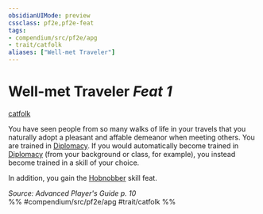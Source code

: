 ```yaml
---
obsidianUIMode: preview
cssclass: pf2e,pf2e-feat
tags:
- compendium/src/pf2e/apg
- trait/catfolk
aliases: ["Well-met Traveler"]
---
```

# Well-met Traveler  *Feat 1*  
[catfolk](../../rules/traits/catfolk-b1.md)  


You have seen people from so many walks of life in your travels that you naturally adopt a pleasant and affable demeanor when meeting others. You are trained in [Diplomacy](../skills.md#Diplomacy). If you would automatically become trained in [Diplomacy](../skills.md#Diplomacy) (from your background or class, for example), you instead become trained in a skill of your choice.

In addition, you gain the [Hobnobber](hobnobber.md) skill feat.

*Source: Advanced Player's Guide p. 10*  
%% #compendium/src/pf2e/apg #trait/catfolk %%